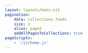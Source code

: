 ```yaml
---
layout: layouts/main.njk
pagination:
    data: collections.feeds
    size: 1
    alias: paged
    addAllPagesToCollections: true
pageScripts:
    - '/js/home.js'
---
```


<!-- Add User Info Account / Sign In Button in Site Header -->
<!--  -->